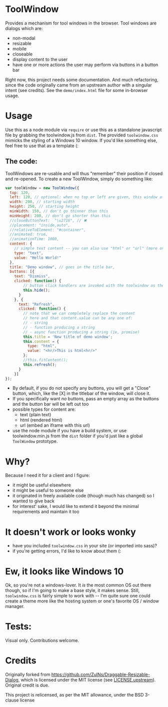 # ToolWindow

Provides a mechanism for tool windows in the browser. Tool windows are dialogs which are:
- non-modal
- resizable
- mobile
- closeable
- display content to the user
- have one or more actions the user may perform via buttons in a button bar

Right now, this project needs some documentation. And much refactoring, since the code
originally came from an upstream author with a singular intent (see credits). See the
`demo/index.html` file for some in-browser usage. 

# Usage
Use this as a node module via `require` or use this as a standalone javascript file 
by grabbing the toolwindow.js from `dist`. The provided `toolwindow.css` mimicks the 
styling of a Windows 10 window. If you'd like something else, feel free to use that 
as a template (:

## The code:
ToolWindows are re-usable and will thus "remember" their position if closed and
re-opened. To create a new ToolWindow, simply do something like:
```javascript
var toolWindow = new ToolWindow({
  top: 120,
  left: 120, // optional: when no top or left are given, this window attempts to center itself
  width: 200, // starting width
  height: 250, // starting height
  minWidth: 150, // don't go thinner than this
  minHeight: 200, // don't go shorter than this
  //closeButtonText:  "\u2716", // ✖
  //placement: "inside,auto",
  //relativeToElement: "#container",
  //animated: true,
  //animationTime: 1000,
  content: {
    // simple text content -- you can also use "html" or "url" (more on that later) 
    type: "text",
    value: "Hello World!"
  },
  title: "Demo window", // goes in the title bar,
  buttons: [{
    text: "Dismiss",
    clicked: function() {
        // button click handlers are invoked with the toolwindow as the `this` parameter
        this.hide();
      }
    }, {
      text: "Refresh",
      clicked: function() {
        // note that we can completely replace the content
        // here and that content.value can be any one of:
        // - string
        // - function producing a string
        // - async function producing a string (ie, promise)
        this.title = 'New title of demo window';
        this.content = {
          type: "html",
          value: "<hr/>This is html<hr/>"
        };
        //this.fitContent(); 
        this.refresh();
      }
    }]
});
```

- By default, if you do not specify any buttons, you will get a "Close" button, which,
 like the [X] in the titlebar of the window, will close it.
- If you specifically want _no_ buttons, pass an empty array as the buttons
 and the button bar will be left out too
- possible types for content are:
  - text (plain text)
  - html (rendered html)
  - url (embed an iframe with this url)
- use the node module if you have a build system, or use toolwindow.min.js from
 the `dist` folder if you'd just like a global `ToolWindow` prototype.
  
# Why?

Because I need it for a client and I figure:
- it might be useful elsewhere
- it might be useful to someone else
- it originated in freely available code (though much has changed) so I wanted to
 give back
- for interest' sake, I would like to extend it beyond the minimal requirements
 and maintain it too
 
# It doesn't work or looks wonky
- have you included `toolwindow.css` in your site (or imported into sass)?
- if you're getting errors, I'd like to know about them (:
 
# Ew, it looks like Windows 10
Ok, so you're not a windows-lover. It _is_ the most common OS out there though,
so if I'm going to make a base style, it makes sense. Still, `toolwindow.css`
is fairly simple to work with -- I'm quite sure one could create a theme more
like the hosting system or one's favorite OS / window manager.

# Tests:
Visual only. Contributions welcome.


# Credits

Originally forked from https://github.com/ZulNs/Draggable-Resizable-Dialog, which is licensed under the MIT license
(see [LICENSE.upstream](LICENSE.upstream)). Original credit is due.

This project is relicensed, as per the MIT allowance, under the BSD 3-clause license

